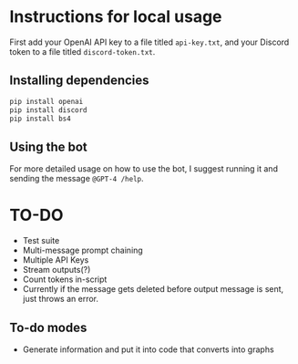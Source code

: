# Instructions for local usage

First add your OpenAI API key to a file titled `api-key.txt`, and your Discord token to a file titled `discord-token.txt`.

## Installing dependencies

```bash
pip install openai
pip install discord
pip install bs4
```

## Using the bot

For more detailed usage on how to use the bot, I suggest running it and sending the message `@GPT-4 /help`.

# TO-DO

- Test suite
- Multi-message prompt chaining
- Multiple API Keys
- Stream outputs(?)
- Count tokens in-script
- Currently if the message gets deleted before output message is sent, just throws an error.

## To-do modes

- Generate information and put it into code that converts into graphs